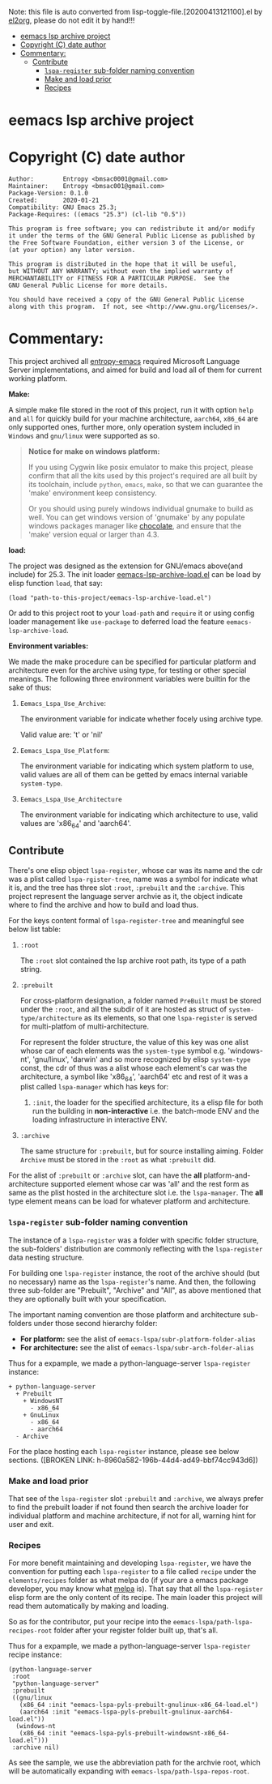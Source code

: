 Note: this file is auto converted from lisp-toggle-file.[20200413121100].el by [el2org](https://github.com/tumashu/el2org), please do not edit it by hand!!!

- [eemacs lsp archive project](#org0ccca11)
- [Copyright (C) date  author](#org42b2420)
- [Commentary:](#h-b5013db2-37a9-44de-9327-05b17e760dbc)
  - [Contribute](#h-8c8344df-e341-4183-9e06-cec26bd8bb43)
    - [`lspa-register` sub-folder naming convention](#h-58d05c1a-62a2-44c4-be4f-1de662fe190b)
    - [Make and load prior](#h-7f5311d9-9ff0-4cb4-96f0-8775fd135246)
    - [Recipes](#h-8960a582-196b-44d4-ad49-bbf74cc943d6)

<a id="org0ccca11"></a>

# eemacs lsp archive project


<a id="org42b2420"></a>

# Copyright (C) date  author

    Author:        Entropy <bmsac0001@gmail.com>
    Maintainer:    Entropy <bmsac001@gmail.com>
    Package-Version: 0.1.0
    Created:       2020-01-21
    Compatibility: GNU Emacs 25.3;
    Package-Requires: ((emacs "25.3") (cl-lib "0.5"))

    This program is free software; you can redistribute it and/or modify
    it under the terms of the GNU General Public License as published by
    the Free Software Foundation, either version 3 of the License, or
    (at your option) any later version.

    This program is distributed in the hope that it will be useful,
    but WITHOUT ANY WARRANTY; without even the implied warranty of
    MERCHANTABILITY or FITNESS FOR A PARTICULAR PURPOSE.  See the
    GNU General Public License for more details.

    You should have received a copy of the GNU General Public License
    along with this program.  If not, see <http://www.gnu.org/licenses/>.


<a id="h-b5013db2-37a9-44de-9327-05b17e760dbc"></a>

# Commentary:

This project archived all [entropy-emacs](https://github.com/c0001/entropy-emacs.git) required Microsoft Language Server implementations, and aimed for build and load all of them for current working platform.

**Make:**

A simple make file stored in the root of this project, run it with option `help` and `all` for quickly build for your machine architecture, `aarch64`, `x86_64` are only supported ones, further more, only operation system included in `Windows` and `gnu/linux` were supported as so.

> **Notice for make on windows platform:**
>
> If you using Cygwin like posix emulator to make this project, please confirm that all the kits used by this project's required are all built by its toolchain, include `python`, `emacs`, `make`, so that we can guarantee the 'make' environment keep consistency.
>
> Or you should using purely windows individual gnumake to build as well. You can get windows version of 'gnumake' by any populate windows packages manager like [chocolate](https://chocolatey.org/), and ensure that the 'make' version equal or larger than 4.3.

**load:**

The project was designed as the extension for GNU/emacs above(and include) for 25.3. The init loader [eemacs-lsp-archive-load.el](eemacs-lsp-archive-load.el) can be load by elisp function `load`, that say:

```elisp
(load "path-to-this-project/eemacs-lsp-archive-load.el")
```

Or add to this project root to your `load-path` and `require` it or using config loader management like `use-package` to deferred load the feature `eemacs-lsp-archive-load`.

**Environment variables:**

We made the make procedure can be specified for particular platform and architecture even for the archive using type, for testing or other special meanings. The following three environment variables were builtin for the sake of thus:

1.  `Eemacs_Lspa_Use_Archive`:

    The environment variable for indicate whether focely using archive type.

    Valid value are: 't' or 'nil'

2.  `Eemacs_Lspa_Use_Platform`:

    The environment variable for indicating which system platform to use, valid values are all of them can be getted by emacs internal variable `system-type`.

3.  `Eemacs_Lspa_Use_Architecture`

    The environment variable for indicating which architecture to use, valid values are 'x86<sub>64</sub>' and 'aarch64'.


<a id="h-8c8344df-e341-4183-9e06-cec26bd8bb43"></a>

## Contribute

There's one elisp object `lspa-register`, whose car was its name and the cdr was a plist called `lspa-rgister-tree`, name was a symbol for indicate what it is, and the tree has three slot `:root`, `:prebuilt` and the `:archive`. This project represent the language server archvie as it, the object indicate where to find the archive and how to build and load thus.

For the keys content formal of `lspa-register-tree` and meaningful see below list table:

1.  `:root`

    The `:root` slot contained the lsp archive root path, its type of a path string.

2.  `:prebuilt`

    For cross-platform designation, a folder named `PreBuilt` must be stored under the `:root`, and all the subdir of it are hosted as struct of `system-type/architecture` as its elements, so that one `lspa-register` is served for multi-platfom of multi-architecture.

    For represent the folder structure, the value of this key was one alist whose car of each elements was the `system-type` symbol e.g. 'windows-nt', 'gnu/linux', 'darwin' and so more recognized by elisp `system-type` const, the cdr of thus was a alist whose each element's car was the architecture, a symbol like 'x86<sub>64</sub>', 'aarch64' etc and rest of it was a plist called `lspa-manager` which has keys for:

    1.  `:init`, the loader for the specified architecture, its a elisp file for both run the building in **non-interactive** i.e. the batch-mode ENV and the loading infrastructure in interactive ENV.

3.  `:archive`

    The same structure for `:prebuilt`, but for source installing aiming. Folder `Archive` must be stored in the `:root` as what `:prebuilt` did.

For the alist of `:prebuilt` or `:archive` slot, can have the **all** platform-and-architecture supported element whose car was 'all' and the rest form as same as the plist hosted in the architecture slot i.e. the `lspa-manager`. The **all** type element means can be load for <span class="underline">whatever platform and architecture</span>.


<a id="h-58d05c1a-62a2-44c4-be4f-1de662fe190b"></a>

### `lspa-register` sub-folder naming convention

The instance of a `lspa-register` was a folder with specific folder structure, the sub-folders' distribution are commonly reflecting with the `lspa-register` data nesting structure.

For building one `lspa-register` instance, the root of the archive should (but no necessary) name as the `lspa-register`'s name. And then, the following three sub-folder are "Prebuilt", "Archive" and "All", as above mentioned that they are optionally built with your specification.

The important naming convention are those platform and architecture sub-folders under those second hierarchy folder:

-   **For platform:** see the alist of `eemacs-lspa/subr-platform-folder-alias`
-   **For architecture:** see the alist of `eemacs-lspa/subr-arch-folder-alias`

Thus for a expample, we made a python-language-server `lspa-register` instance:

    + python-language-server
      + Prebuilt
        + WindowsNT
          - x86_64
        + GnuLinux
          - x86_64
          - aarch64
      - Archive

For the place hosting each `lspa-register` instance, please see below sections. ([BROKEN LINK: h-8960a582-196b-44d4-ad49-bbf74cc943d6])


<a id="h-7f5311d9-9ff0-4cb4-96f0-8775fd135246"></a>

### Make and load prior

That see of the `lspa-register` slot `:prebuilt` and `:archive`, we always prefer to find the prebuilt loader if not found then search the archive loader for individual platform and machine architecture, if not for all, warning hint for user and exit.


<a id="h-8960a582-196b-44d4-ad49-bbf74cc943d6"></a>

### Recipes

For more benefit maintaining and developing `lspa-register`, we have the convention for putting each `lspa-register` to a file called `recipe` under the `elements/recipes` folder as what melpa do (if your are a emacs package developer, you may know what [melpa](https://melpa.org/) is). That say that all the `lspa-register` elisp form are the only content of its recipe. The main loader this project will read them automatically by making and loading.

So as for the contributor, put your recipe into the `eemacs-lspa/path-lspa-recipes-root` folder after your register folder built up, that's all.

Thus for a expample, we made a python-language-server `lspa-register` recipe instance:

```emacs-lisp
(python-language-server
 :root
 "python-language-server"
 :prebuilt
 ((gnu/linux
   (x86_64 :init "eemacs-lspa-pyls-prebuilt-gnulinux-x86_64-load.el")
   (aarch64 :init "eemacs-lspa-pyls-prebuilt-gnulinux-aarch64-load.el"))
  (windows-nt
   (x86_64 :init "eemacs-lspa-pyls-prebuilt-windowsnt-x86_64-load.el")))
 :archive nil)
```

As see the sample, we use the abbreviation path for the archvie root, which will be automatically expanding with `eemacs-lspa/path-lspa-repos-root`.


<a id="org999e942"></a>

